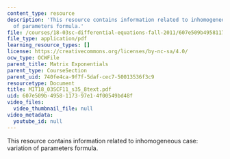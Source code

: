 ```yaml
---
content_type: resource
description: 'This resource contains information related to inhomogeneous case: variation
  of parameters formula.'
file: /courses/18-03sc-differential-equations-fall-2011/607e509b4958117397e14f00549bd48f_MIT18_03SCF11_s35_8text.pdf
file_type: application/pdf
learning_resource_types: []
license: https://creativecommons.org/licenses/by-nc-sa/4.0/
ocw_type: OCWFile
parent_title: Matrix Exponentials
parent_type: CourseSection
parent_uid: 740fe4ca-9f7f-5daf-cec7-50013536f3c9
resourcetype: Document
title: MIT18_03SCF11_s35_8text.pdf
uid: 607e509b-4958-1173-97e1-4f00549bd48f
video_files:
  video_thumbnail_file: null
video_metadata:
  youtube_id: null
---
```

This resource contains information related to inhomogeneous case: variation of parameters formula.